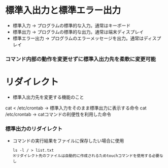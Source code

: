# 標準入出力と標準エラー出力
- 標準入力 → プログラムの標準的な入力。通常はキーボード
- 標準出力 → プログラムの標準的な出力。通常は端末ディスプレイ
- 標準エラー出力 → プログラムのエラーメッセージを出力。通常はディスプレイ
### コマンド内部の動作を変更せずに標準入出力先を柔軟に変更可能

# リダイレクト
- 標準入出力先を変更する機能のこと

cat < /etc/crontab → 標準入力をそのまま標準出力に表示する命令
cat /etc/crontab → catコマンドの利便性を利用した命令

### 標準出力のリダイレクト

- コマンドの実行結果をファイルに保存したい場合に使用

      ls -l / > list.txt
      ※リダイレクト先のファイルは自動的に作成されるためtouchコマンドを使用する必要なし
